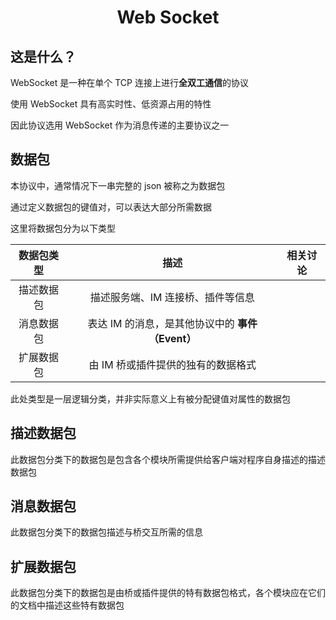 <h1 align="center">Web Socket</h1>

## 这是什么？

WebSocket 是一种在单个 TCP 连接上进行**全双工通信**的协议

使用 WebSocket 具有高实时性、低资源占用的特性

因此协议选用 WebSocket 作为消息传递的主要协议之一



## 数据包

本协议中，通常情况下一串完整的 json 被称之为数据包

通过定义数据包的键值对，可以表达大部分所需数据

这里将数据包分为以下类型



| 数据包类型 |                       描述                       | 相关讨论 |
| :--------: | :----------------------------------------------: | :------: |
| 描述数据包 |        描述服务端、IM 连接桥、插件等信息         |          |
| 消息数据包 | 表达 IM 的消息，是其他协议中的 **事件（Event）** |          |
| 扩展数据包 |        由 IM 桥或插件提供的独有的数据格式        |          |



此处类型是一层逻辑分类，并非实际意义上有被分配键值对属性的数据包



## 描述数据包

此数据包分类下的数据包是包含各个模块所需提供给客户端对程序自身描述的描述数据包



## 消息数据包

此数据包分类下的数据包描述与桥交互所需的信息



## 扩展数据包

此数据包分类下的数据包是由桥或插件提供的特有数据包格式，各个模块应在它们的文档中描述这些特有数据包
